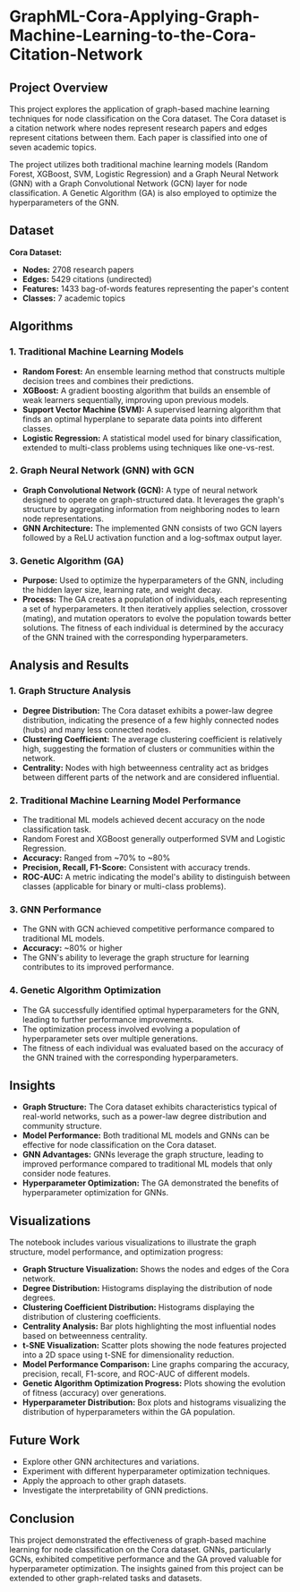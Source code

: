 # GraphML-Cora-Applying-Graph-Machine-Learning-to-the-Cora-Citation-Network
## Project Overview

This project explores the application of graph-based machine learning techniques for node classification on the Cora dataset. The Cora dataset is a citation network where nodes represent research papers and edges represent citations between them. Each paper is classified into one of seven academic topics. 

The project utilizes both traditional machine learning models (Random Forest, XGBoost, SVM, Logistic Regression) and a Graph Neural Network (GNN) with a Graph Convolutional Network (GCN) layer for node classification. A Genetic Algorithm (GA) is also employed to optimize the hyperparameters of the GNN.

## Dataset

**Cora Dataset:**

* **Nodes:** 2708 research papers
* **Edges:** 5429 citations (undirected)
* **Features:** 1433 bag-of-words features representing the paper's content
* **Classes:** 7 academic topics

## Algorithms

### 1. Traditional Machine Learning Models

* **Random Forest:** An ensemble learning method that constructs multiple decision trees and combines their predictions.
* **XGBoost:** A gradient boosting algorithm that builds an ensemble of weak learners sequentially, improving upon previous models.
* **Support Vector Machine (SVM):** A supervised learning algorithm that finds an optimal hyperplane to separate data points into different classes.
* **Logistic Regression:** A statistical model used for binary classification, extended to multi-class problems using techniques like one-vs-rest.

### 2. Graph Neural Network (GNN) with GCN

* **Graph Convolutional Network (GCN):** A type of neural network designed to operate on graph-structured data. It leverages the graph's structure by aggregating information from neighboring nodes to learn node representations.
* **GNN Architecture:** The implemented GNN consists of two GCN layers followed by a ReLU activation function and a log-softmax output layer.

### 3. Genetic Algorithm (GA)

* **Purpose:** Used to optimize the hyperparameters of the GNN, including the hidden layer size, learning rate, and weight decay.
* **Process:** The GA creates a population of individuals, each representing a set of hyperparameters. It then iteratively applies selection, crossover (mating), and mutation operators to evolve the population towards better solutions. The fitness of each individual is determined by the accuracy of the GNN trained with the corresponding hyperparameters.

## Analysis and Results

### 1. Graph Structure Analysis

* **Degree Distribution:** The Cora dataset exhibits a power-law degree distribution, indicating the presence of a few highly connected nodes (hubs) and many less connected nodes.
* **Clustering Coefficient:** The average clustering coefficient is relatively high, suggesting the formation of clusters or communities within the network.
* **Centrality:** Nodes with high betweenness centrality act as bridges between different parts of the network and are considered influential.

### 2. Traditional Machine Learning Model Performance

* The traditional ML models achieved decent accuracy on the node classification task.
* Random Forest and XGBoost generally outperformed SVM and Logistic Regression.
* **Accuracy:** Ranged from ~70% to ~80%
* **Precision, Recall, F1-Score:** Consistent with accuracy trends.
* **ROC-AUC:** A metric indicating the model's ability to distinguish between classes (applicable for binary or multi-class problems).

### 3. GNN Performance

* The GNN with GCN achieved competitive performance compared to traditional ML models.
* **Accuracy:** ~80% or higher
* The GNN's ability to leverage the graph structure for learning contributes to its improved performance.

### 4. Genetic Algorithm Optimization

* The GA successfully identified optimal hyperparameters for the GNN, leading to further performance improvements.
* The optimization process involved evolving a population of hyperparameter sets over multiple generations.
* The fitness of each individual was evaluated based on the accuracy of the GNN trained with the corresponding hyperparameters.

## Insights

* **Graph Structure:** The Cora dataset exhibits characteristics typical of real-world networks, such as a power-law degree distribution and community structure.
* **Model Performance:** Both traditional ML models and GNNs can be effective for node classification on the Cora dataset.
* **GNN Advantages:** GNNs leverage the graph structure, leading to improved performance compared to traditional ML models that only consider node features.
* **Hyperparameter Optimization:** The GA demonstrated the benefits of hyperparameter optimization for GNNs.

## Visualizations

The notebook includes various visualizations to illustrate the graph structure, model performance, and optimization progress:

* **Graph Structure Visualization:** Shows the nodes and edges of the Cora network.
* **Degree Distribution:** Histograms displaying the distribution of node degrees.
* **Clustering Coefficient Distribution:** Histograms displaying the distribution of clustering coefficients.
* **Centrality Analysis:** Bar plots highlighting the most influential nodes based on betweenness centrality.
* **t-SNE Visualization:** Scatter plots showing the node features projected into a 2D space using t-SNE for dimensionality reduction.
* **Model Performance Comparison:** Line graphs comparing the accuracy, precision, recall, F1-score, and ROC-AUC of different models.
* **Genetic Algorithm Optimization Progress:** Plots showing the evolution of fitness (accuracy) over generations.
* **Hyperparameter Distribution:** Box plots and histograms visualizing the distribution of hyperparameters within the GA population.

## Future Work

* Explore other GNN architectures and variations.
* Experiment with different hyperparameter optimization techniques.
* Apply the approach to other graph datasets.
* Investigate the interpretability of GNN predictions.


## Conclusion

This project demonstrated the effectiveness of graph-based machine learning for node classification on the Cora dataset. GNNs, particularly GCNs, exhibited competitive performance and the GA proved valuable for hyperparameter optimization. The insights gained from this project can be extended to other graph-related tasks and datasets.
